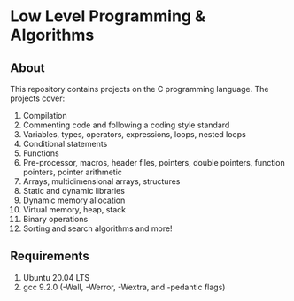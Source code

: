 # Low Level Programming & Algorithms

## About

This repository contains projects on the C programming language. The projects cover:

1. Compilation
2. Commenting code and following a coding style standard
3. Variables, types, operators, expressions, loops, nested loops
4. Conditional statements
5. Functions
6. Pre-processor, macros, header files, pointers, double pointers, function pointers, pointer arithmetic
7. Arrays, multidimensional arrays, structures
8. Static and dynamic libraries
9. Dynamic memory allocation
10. Virtual memory, heap, stack
11. Binary operations
12. Sorting and search algorithms and more!

## Requirements

1. Ubuntu 20.04 LTS
2. gcc 9.2.0 (-Wall, -Werror, -Wextra, and -pedantic flags)
